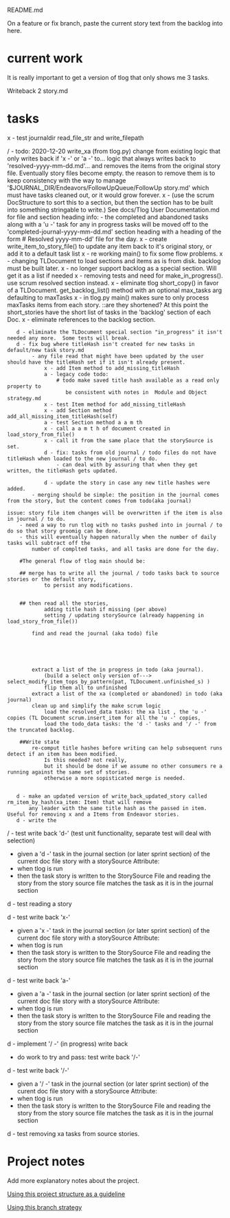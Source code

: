 README.md

On a feature or fix branch, paste the current story text 
from the backlog into here.
# current work
It is really important to get a version of tlog that only shows me 3 tasks.

Writeback 2 story.md

# tasks
x - test journaldir read_file_str and write_filepath

/ - todo: 2020-12-20 write_xa (from tlog.py)
       change from existing logic that only writes back if 'x -' or 'a -' to...
       logic that always writes back to 'resolved-yyyy-mm-dd.md'...
       and removes the items from the original story file.   Eventually story files become empty.
       the reason to remove them is to keep consistency with the way to manage
       '$JOURNAL_DIR/Endeavors/FollowUpQueue/FollowUp story.md' which must have tasks cleaned out,
       or it would grow forever.
       x - (use the scrum DocStructure to sort this to a section, but then the section has to be built into something stringable to write.)
               See docs/Tlog User Documentation.md for file and section heading info:
                   - the completed and abandoned tasks along with a 'u -' task for any in progress tasks will be moved off to the 'completed-journal-yyyy-mm-dd.md' section heading with a heading of the form  # Resolved yyyy-mm-dd' file for the day.
       x - create write_item_to_story_file() to update any item back to it's original story, or add it to a default task list
       x - re working main() to fix some flow problems.
            x - changing TLDocument to load sections and items as is from disk.  backlog must be built later.
            x - no longer support backlog as a special section.  Will get it as a list if needed
            x - removing tests and need for make_in_progress().  use scrum resolved section instead.
            x - eliminate tlog short_copy() in favor of a TLDocument. get_backlog_list() method with an optional max_tasks arg defaulting to maxTasks
            x - in tlog.py main() makes sure to only process maxTasks items from each story. ::are they shortened? At this point the short_stories have the short list of tasks in the 'backlog' section of each Doc.
            x - eliminate references to the backlog section.
       
       d - eliminate the TLDocument special section "in_progress" it isn't needed any more.  Some tests will break.
       d - fix bug where titleHash isn't created for new tasks in default/new task story.md
            - any file read that might have been updated by the user should have the titleHash set if it isn't already present.
                x - add Item method to add_missing_titleHash
                a - legacy code todo: 
                    # todo make saved title hash available as a read only property to
                       be consistent with notes in  Module and Object strategy.md
                x - test Item method for add_missing_titleHash
                x - add Section method add_all_missing_item_titleHash(self)
                a - test Section method a a m th
                x - call a a m t h of document created in load_story_from_file()
                x - call it from the same place that the storySource is set.
                d - fix: tasks from old journal / todo files do not have titleHash when loaded to the new journal / to do.
                    - can deal with by assuring that when they get written, the titleHash gets updated.
                    
                d - update the story in case any new title hashes were added.
            - merging should be simple: the position in the journal comes from the story, but the content comes from todo(aka journal)

    issue: story file item changes will be overwritten if the item is also in journal / to do.   
        - need a way to run tlog with no tasks pushed into in journal / to do so that story groomig can be done.
        - this will eventually happen naturally when the number of daily tasks will subtract off the 
            number of complted tasks, and all tasks are done for the day.

        #The general flow of tlog main should be:

        ## merge has to write all the journal / todo tasks back to source stories or the default story, 
                to persist any modifications.


        ## then read all the stories, 
                adding title hash if missing (per above)
                setting / updating storySource (already happening in load_story_from_file())
            
            find and read the journal (aka todo) file


    


            extract a list of the in progress in todo (aka journal). 
                (build a select only version of---> select_modify_item_tops_by_pattern(pat, TLDocument.unfinished_s) )
                flip them all to unfinished 
            extract a list of the xa (completed or abandoned) in todo (aka journal)
            clean up and simplify the make scrum logic 
                load the resolved_data tasks: the xa list , the 'u -' copies (TL Document scrum.insert_item for all the 'u -' copies, 
                load the todo_data tasks: the 'd -' tasks and '/ -' from the truncated backlog.

        ##Write state
            re-comput title hashes before writing can help subsequent runs detect if an item has been modified.  
                Is this needed? not really, 
                but it should be done if we assume no other consumers re a running against the same set of stories.
                otherwise a more sopisticated merge is needed.
    

       d - make an updated version of write_back_updated_story called rm_item_by_hash(xa_item: Item) that will remove
           any leader with the same title hash as the passed in item.   Useful for removing x and a Items from Endeavor stories.
       d - write the



/ - test write back 'd-' (test unit functionality, separate test will deal with selection) 
 - given a 'd -' task in the journal section (or later sprint section) of the current doc file story with a storySource Attribute: 
 - when tlog is run
 - then 
    the task story is written to the StorySource File
    and reading the story from the story source file matches the task as it is in the journal section

d - test reading a story

d - test write back 'x-'  
 - given a 'x -' task in the journal section (or later sprint section) of the current doc file story with a storySource Attribute: 
 - when tlog is run
 - then 
    the task story is written to the StorySource File
    and reading the story from the story source file matches the task as it is in the journal section

d - test write back 'a-'  
 - given a 'a -' task in the journal section (or later sprint section) of the current doc file story with a storySource Attribute: 
 - when tlog is run
 - then 
    the task story is written to the StorySource File
    and reading the story from the story source file matches the task as it is in the journal section

d - implement '/ -' (in progress) write back
 - do work to try and pass: test write back '/-'

d - test write back '/-'  
 - given a '/ -' task in the journal section (or later sprint section) of the curent doc file story with a storySource Attribute: 
 - when tlog is run
 - then 
    the task story is written to the StorySource File
    and reading the story from the story source file matches the task as it is in the journal section
   
d - test removing xa tasks from source stories.

# Project notes
Add more explanatory notes about the project.

[Using this project structure as a guideline](https://www.jeffknupp.com/blog/2013/08/16/open-sourcing-a-python-project-the-right-way/)

[Using this branch strategy](https://nvie.com/posts/a-successful-git-branching-model/)